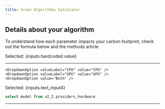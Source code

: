 ```yaml
---
title: Green Algorithms Calculator
---
```


## Details about your algorithm

To understand how each parameter impacts your carbon footprint, check out the formula below and the methods article

<Dropdown name=runtime title="Runtime (HH:MM)">
<DropdownOption valueLabel="1H" value=1 />
<DropdownOption valueLabel="2H" value=2 />
<DropdownOption valueLabel="3H" value=3 />
</Dropdown>

Selected: {inputs.hardcoded.value}

---

<Dropdown name=core_type title="Type of cores">

    <DropdownOption valueLabel="CPU" value="CPU" />
    <DropdownOption valueLabel="GPU" value="GPU" />
    <DropdownOption value="Both" />

</Dropdown>

<TextInput
    name=number_of_cores
    title="Number of cores"
    defaultValue=12
/>

Selected: {inputs.text_input4}

```sql current_models
select model from v2_2.providers_hardware
```

<Dropdown name=core_model title="Model" data={current_models}     value=model
/>

---
